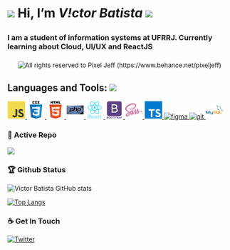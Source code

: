 <h1>
  <p align="left">
    <img src="https://img.icons8.com/doodle/48/000000/tulip.png"/> Hi, I’m <i>V!ctor Batista</i> <img src="https://img.icons8.com/doodle/48/000000/tea--v1.png"/>
    <h3>I am a student of information systems at UFRRJ. Currently learning about Cloud, UI/UX and ReactJS <h3>   
  </p>
</h1>

<p align="center">
  <img alt="All rights reserved to Pixel Jeff (https://www.behance.net/pixeljeff)" src="https://mir-s3-cdn-cf.behance.net/project_modules/1400_opt_1/9afe0493484903.5e66500f8dea4.gif" />
</p>

  
## Languages and Tools: <img src="https://media.giphy.com/media/WUlplcMpOCEmTGBtBW/giphy.gif" width="30">
  
<p align="left"> 
<a href="https://developer.mozilla.org/en-US/docs/Web/JavaScript" target="_blank"> <img src="https://raw.githubusercontent.com/devicons/devicon/master/icons/javascript/javascript-original.svg" alt="javascript" width="40" height="40"/> </a>	
<a href="https://www.w3schools.com/css/" target="_blank"> <img src="https://raw.githubusercontent.com/devicons/devicon/master/icons/css3/css3-original-wordmark.svg" alt="css3" width="40" height="40"/> </a>
<a href="https://www.w3.org/html/" target="_blank"> <img src="https://raw.githubusercontent.com/devicons/devicon/master/icons/html5/html5-original-wordmark.svg" alt="html5" width="40" height="40"/> </a> 
<a href="https://www.php.net" target="_blank"> <img src="https://raw.githubusercontent.com/devicons/devicon/master/icons/php/php-original.svg" alt="php" width="40" height="40"/> </a> 
<a href="https://reactjs.org/" target="_blank"> <img src="https://raw.githubusercontent.com/devicons/devicon/master/icons/react/react-original-wordmark.svg" alt="react" width="40" height="40"/> </a>
<a href="https://getbootstrap.com" target="_blank"> <img src="https://raw.githubusercontent.com/devicons/devicon/master/icons/bootstrap/bootstrap-plain-wordmark.svg" alt="bootstrap" width="40" height="40"/> </a> 
<a href="https://sass-lang.com" target="_blank"> <img src="https://raw.githubusercontent.com/devicons/devicon/master/icons/sass/sass-original.svg" alt="sass" width="40" height="40"/> </a> 
<a href="https://www.typescriptlang.org/" target="_blank"> <img src="https://raw.githubusercontent.com/devicons/devicon/master/icons/typescript/typescript-original.svg" alt="typescript" width="40" height="40"/> </a>
<a href="https://www.figma.com/" target="_blank"> <img src="https://www.vectorlogo.zone/logos/figma/figma-icon.svg" alt="figma" width="40" height="40"/> </a>
<a href="https://git-scm.com/" target="_blank"> <img src="https://www.vectorlogo.zone/logos/git-scm/git-scm-icon.svg" alt="git" width="40" height="40"/> </a> 
<a href="https://www.mysql.com/" target="_blank"> <img src="https://raw.githubusercontent.com/devicons/devicon/master/icons/mysql/mysql-original-wordmark.svg" alt="mysql" width="40" height="40"/> </a> 
</p>

### 👀 Active Repo

<a href="https://github.com/nicecolors/encontroaion">
  <img align="center" src="https://github-readme-stats.anuraghazra1.vercel.app/api/pin/?username=nicecolors&repo=encontroaion&title_color=fff&icon_color=79ff97&text_color=9f9f9f&bg_color=151515" />
</a>


### 🏆 Github Status
![Victor Batista GitHub stats](https://github-readme-stats.vercel.app/api?username=nicecolors&show_icons=true&theme=radical)

[![Top Langs](https://github-readme-stats.vercel.app/api/top-langs/?username=nicecolors&layout=compact)](https://github.com/nicecolors/github-readme-stats)


### ☕ Get In Touch
[![Twitter](https://img.shields.io/badge/-Twitter-060606?style=flat&labelColor=0D0D0D&logo=Twitter&Color=white)](https://twitter.com/nicecollors)
  


